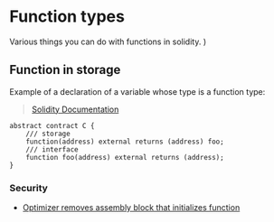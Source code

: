 # Function types

Various things you can do with functions in solidity.
)

## Function in storage

Example of a declaration of a variable whose type is a function type:

> [Solidity Documentation](https://github.com/ethereum/solidity/blob/develop/docs/contracts/abstract-contracts.rst)

```solidity
abstract contract C {
    /// storage
    function(address) external returns (address) foo;
    /// interface 
    function foo(address) external returns (address);
}
```

### Security

- [Optimizer removes assembly block that initializes function](https://github.com/ethereum/solidity/issues/15716)
